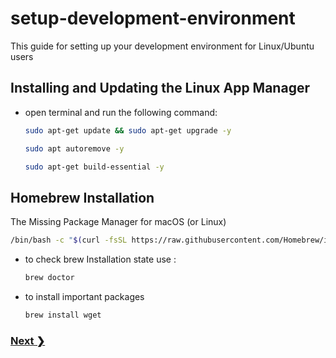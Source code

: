 # setup-development-environment

This guide for setting up your development environment for Linux/Ubuntu users

## Installing and Updating the Linux App Manager

- open terminal and run the following command:

  ```bash
  sudo apt-get update && sudo apt-get upgrade -y
  ```

  ```bash
  sudo apt autoremove -y
  ```

  ```bash
  sudo apt-get build-essential -y
  ```

## Homebrew Installation

The Missing Package Manager for macOS (or Linux)

```bash
/bin/bash -c "$(curl -fsSL https://raw.githubusercontent.com/Homebrew/install/HEAD/install.sh)"
```

- to check brew Installation state use :

  ```bash
  brew doctor
  ```

- to install important packages

  ```bash
  brew install wget
  ```

### [Next ❯](./git-installation.md)
